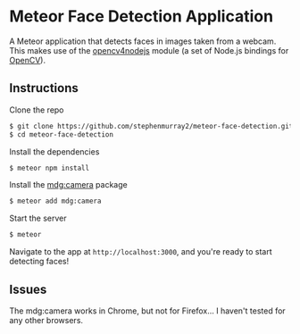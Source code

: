 # Meteor Face Detection Application

A Meteor application that detects faces in images taken from a webcam. This makes use of the [opencv4nodejs](https://github.com/justadudewhohacks/opencv4nodejs) module (a set of Node.js bindings for [OpenCV](https://github.com/opencv/opencv)).

## Instructions

Clone the repo

```bash
$ git clone https://github.com/stephenmurray2/meteor-face-detection.git
$ cd meteor-face-detection
```

Install the dependencies

```bash
$ meteor npm install
```

Install the [mdg:camera](https://github.com/meteor/mobile-packages/tree/master/packages/mdg:camera) package

```bash
$ meteor add mdg:camera
```

Start the server

```bash
$ meteor
```

Navigate to the app at `http://localhost:3000`, and you're ready to start detecting faces!

## Issues

The mdg:camera works in Chrome, but not for Firefox... I haven't tested for any other browsers.



